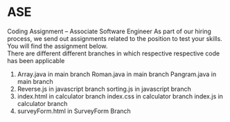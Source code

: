 # ASE
 Coding Assignment – Associate Software Engineer     As part of our hiring process, we send out assignments related to the position to test your skills.  You will find the assignment below.  
There are different different branches in which respective respective code has been applicable
1. Array.java in main branch
   Roman.java in main branch
   Pangram.java in  main branch
2. Reverse.js in javascript branch
   sorting.js in javascript branch
3. index.html in calculator branch
   index.css in calculator branch
   index.js in calculator branch
4. surveyForm.html in SurveyForm Branch
